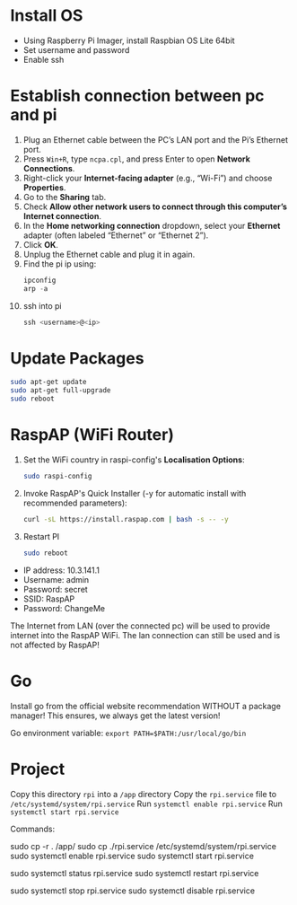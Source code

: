 # Install OS
- Using Raspberry Pi Imager, install Raspbian OS Lite 64bit
- Set username and password
- Enable ssh

# Establish connection between pc and pi
1. Plug an Ethernet cable between the PC’s LAN port and the Pi’s Ethernet port.
2. Press `Win+R`, type `ncpa.cpl`, and press Enter to open **Network Connections**.
3. Right-click your **Internet-facing adapter** (e.g., “Wi-Fi”) and choose **Properties**.
4. Go to the **Sharing** tab.
5. Check **Allow other network users to connect through this computer’s Internet connection**.
6. In the **Home networking connection** dropdown, select your **Ethernet** adapter (often labeled “Ethernet” or “Ethernet 2”).
7. Click **OK**.
8. Unplug the Ethernet cable and plug it in again.
9. Find the pi ip using:
   ```powershell
   ipconfig
   arp -a
   ```
10. ssh into pi
    ```powershell
    ssh <username>@<ip>
    ```

# Update Packages
```bash
sudo apt-get update
sudo apt-get full-upgrade
sudo reboot
```

# RaspAP (WiFi Router)
1. Set the WiFi country in raspi-config's **Localisation Options**:
   ```bash
   sudo raspi-config
   ```
2. Invoke RaspAP's Quick Installer (-y for automatic install with recommended parameters):
   ```bash
   curl -sL https://install.raspap.com | bash -s -- -y
   ```
3. Restart PI
   ```bash
   sudo reboot
   ```

- IP address: 10.3.141.1
- Username: admin
- Password: secret
- SSID: RaspAP
- Password: ChangeMe

The Internet from LAN (over the connected pc) will be used to provide internet into the RaspAP WiFi. The lan connection can still be used and is not affected by RaspAP!

# Go
Install go from the official website recommendation WITHOUT a package manager!
This ensures, we always get the latest version!

Go environment variable: `export PATH=$PATH:/usr/local/go/bin`

# Project
Copy this directory `rpi` into a `/app` directory
Copy the `rpi.service` file to `/etc/systemd/system/rpi.service`
Run `systemctl enable rpi.service`
Run `systemctl start rpi.service`

Commands:

sudo cp -r . /app/
sudo cp ./rpi.service /etc/systemd/system/rpi.service
sudo systemctl enable rpi.service
sudo systemctl start rpi.service

sudo systemctl status rpi.service
sudo systemctl restart rpi.service

sudo systemctl stop rpi.service
sudo systemctl disable rpi.service
